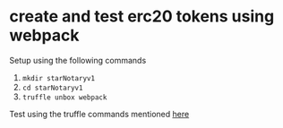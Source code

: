 # create and test erc20 tokens using webpack

Setup using the following commands

1. `mkdir starNotaryv1`
2. `cd starNotaryv1`
3. `truffle unbox webpack`

Test using the truffle commands mentioned [here](https://github.com/siddeshpillai/blockchain#truffle-commands)

